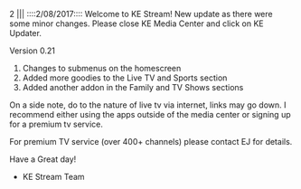 2
||| 
::::2/08/2017::::
Welcome to KE Stream! New update as there were some minor changes. Please close KE Media Center and click on KE Updater.

Version 0.21
1. Changes to submenus on the homescreen
2. Added more goodies to the Live TV and Sports section
3. Added another addon in the Family and TV Shows sections

On a side note, do to the nature of live tv via internet, links may go down. I recommend either using the apps outside of the media center or signing up for a premium tv service.

For premium TV service (over 400+ channels) please contact EJ for details. 

Have a Great day!

- KE Stream Team
